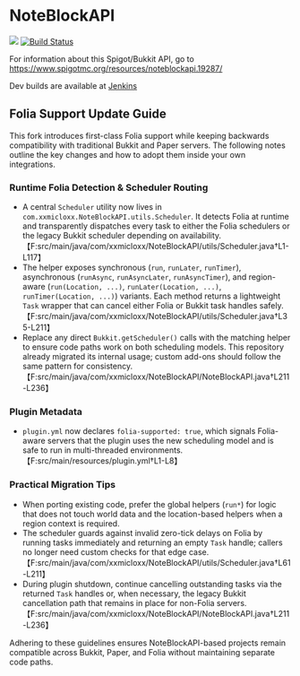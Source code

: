 # NoteBlockAPI
[![](https://jitpack.io/v/koca2000/NoteBlockAPI.svg)](https://jitpack.io/#koca2000/NoteBlockAPI) [![Build Status](http://ci.haprosgames.com/buildStatus/icon?job=NoteBlockAPI)](http://ci.haprosgames.com/job/NoteBlockAPI)

For information about this Spigot/Bukkit API, go to https://www.spigotmc.org/resources/noteblockapi.19287/

Dev builds are available at [Jenkins](http://ci.haprosgames.com/job/NoteBlockAPI/ "Jenkins")

## Folia Support Update Guide

This fork introduces first-class Folia support while keeping backwards compatibility with traditional Bukkit and Paper servers. The following notes outline the key changes and how to adopt them inside your own integrations.

### Runtime Folia Detection & Scheduler Routing

- A central `Scheduler` utility now lives in `com.xxmicloxx.NoteBlockAPI.utils.Scheduler`. It detects Folia at runtime and transparently dispatches every task to either the Folia schedulers or the legacy Bukkit scheduler depending on availability.【F:src/main/java/com/xxmicloxx/NoteBlockAPI/utils/Scheduler.java†L1-L117】
- The helper exposes synchronous (`run`, `runLater`, `runTimer`), asynchronous (`runAsync`, `runAsyncLater`, `runAsyncTimer`), and region-aware (`run(Location, ...)`, `runLater(Location, ...)`, `runTimer(Location, ...)`) variants. Each method returns a lightweight `Task` wrapper that can cancel either Folia or Bukkit task handles safely.【F:src/main/java/com/xxmicloxx/NoteBlockAPI/utils/Scheduler.java†L35-L211】
- Replace any direct `Bukkit.getScheduler()` calls with the matching helper to ensure code paths work on both scheduling models. This repository already migrated its internal usage; custom add-ons should follow the same pattern for consistency.【F:src/main/java/com/xxmicloxx/NoteBlockAPI/NoteBlockAPI.java†L211-L236】

### Plugin Metadata

- `plugin.yml` now declares `folia-supported: true`, which signals Folia-aware servers that the plugin uses the new scheduling model and is safe to run in multi-threaded environments.【F:src/main/resources/plugin.yml†L1-L8】

### Practical Migration Tips

- When porting existing code, prefer the global helpers (`run*`) for logic that does not touch world data and the location-based helpers when a region context is required.
- The scheduler guards against invalid zero-tick delays on Folia by running tasks immediately and returning an empty `Task` handle; callers no longer need custom checks for that edge case.【F:src/main/java/com/xxmicloxx/NoteBlockAPI/utils/Scheduler.java†L61-L211】
- During plugin shutdown, continue cancelling outstanding tasks via the returned `Task` handles or, when necessary, the legacy Bukkit cancellation path that remains in place for non-Folia servers.【F:src/main/java/com/xxmicloxx/NoteBlockAPI/NoteBlockAPI.java†L211-L236】

Adhering to these guidelines ensures NoteBlockAPI-based projects remain compatible across Bukkit, Paper, and Folia without maintaining separate code paths.

